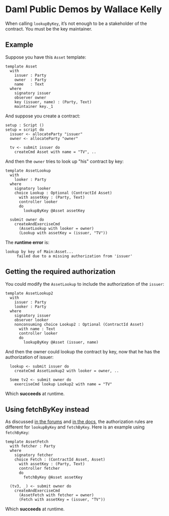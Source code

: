 # Daml Public Demos by Wallace Kelly

When calling `lookupByKey`, it’s not enough to be a stakeholder of the contract. You must be the key maintainer.

## Example

Suppose you have this `Asset` template:

```
template Asset
  with
    issuer : Party
    owner  : Party
    name   : Text
  where
    signatory issuer
    observer owner
    key (issuer, name) : (Party, Text)
    maintainer key._1
```

And suppose you create a contract:

```
setup : Script ()
setup = script do
  issuer <- allocateParty "issuer"
  owner <- allocateParty "owner"

  tv <- submit issuer do
    createCmd Asset with name = "TV", ..
```

And then the `owner` tries to look up "his" contract by key:

```
template AssetLookup
  with
    looker : Party
  where
    signatory looker
    choice Lookup : Optional (ContractId Asset)
      with assetKey : (Party, Text) 
      controller looker
      do
        lookupByKey @Asset assetKey     
```

```
  submit owner do
    createAndExerciseCmd
      (AssetLookup with looker = owner)
      (Lookup with assetKey = (issuer, "TV"))
```

The **runtime error** is:

```
lookup by key of Main:Asset...
     failed due to a missing authorization from 'issuer'
```

## Getting the required authorization

You could modify the `AssetLookup` to include the authorization of the `issuer`:

```
template AssetLookup2
  with
    issuer : Party
    looker : Party
  where
    signatory issuer
    observer looker
    nonconsuming choice Lookup2 : Optional (ContractId Asset)
      with name : Text
      controller looker
      do
        lookupByKey @Asset (issuer, name)
```

And then the owner could lookup the contract by key, now that he has the authorization of issuer:

```
  lookup <- submit issuer do
    createCmd AssetLookup2 with looker = owner, ..
  
  Some tv2 <- submit owner do
    exerciseCmd lookup Lookup2 with name = "TV"
```

Which **succeeds** at runtime.

## Using fetchByKey instead

As discussed [in the forums](https://discuss.daml.com/t/lookupbykey-vs-fetchbykey-why-can-i-fetch-a-key-but-not-do-a-lookup/181/3?u=wallacekelly) and [in the docs](https://docs.daml.com/daml/reference/contract-keys.html), the authorization rules are different for `lookupByKey` and `fetchByKey`. Here is an example using `fetchByKey`:

```
template AssetFetch
  with fetcher : Party
  where
    signatory fetcher
    choice Fetch : (ContractId Asset, Asset)
      with assetKey : (Party, Text)
      controller fetcher
      do
        fetchByKey @Asset assetKey
```

```
  (tv3, _) <- submit owner do
    createAndExerciseCmd
      (AssetFetch with fetcher = owner)
      (Fetch with assetKey = (issuer, "TV"))
```

Which **succeeds** at runtime.
